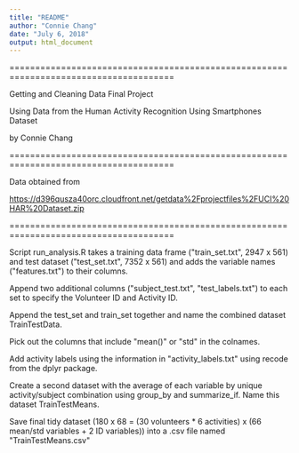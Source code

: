 ```yaml
---
title: "README"
author: "Connie Chang"
date: "July 6, 2018"
output: html_document
---
```


======================================================================================

Getting and Cleaning Data Final Project 

Using Data from the Human Activity Recognition Using Smartphones Dataset

by Connie Chang

======================================================================================

Data obtained from

https://d396qusza40orc.cloudfront.net/getdata%2Fprojectfiles%2FUCI%20HAR%20Dataset.zip

======================================================================================

Script run_analysis.R takes a training data frame ("train_set.txt", 2947 x 561) and 
test dataset ("test_set.txt", 7352 x 561) and adds the variable names ("features.txt") 
to their columns.

Append two additional columns ("subject_test.txt", "test_labels.txt") to each set to
specify the Volunteer ID and Activity ID.

Append the test_set and train_set together and name the combined dataset TrainTestData.

Pick out the columns that include "mean()" or "std" in the colnames.

Add activity labels using the information in "activity_labels.txt" using recode from 
the dplyr package.

Create a second dataset with the average of each variable by unique activity/subject
combination using group_by and summarize_if. Name this dataset TrainTestMeans.

Save final tidy dataset 
(180 x 68 = (30 volunteers * 6 activities) x (66 mean/std variables + 2 ID variables))
into a .csv file named "TrainTestMeans.csv" 

